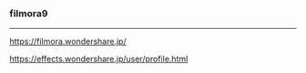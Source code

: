 ### filmora9
---
https://filmora.wondershare.jp/

https://effects.wondershare.jp/user/profile.html

```
```

```
```

```
```






